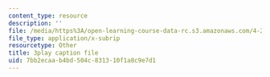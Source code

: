 ```yaml
---
content_type: resource
description: ''
file: /media/https%3A/open-learning-course-data-rc.s3.amazonaws.com/4-241j-theory-of-city-form-spring-2013/7bb2ecaab4bd504c831310f1a8c9e7d1_X1F6a1FWirM.vtt
file_type: application/x-subrip
resourcetype: Other
title: 3play caption file
uid: 7bb2ecaa-b4bd-504c-8313-10f1a8c9e7d1
---
```

